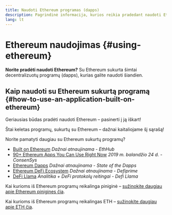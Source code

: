 ```yaml
---
title: Naudoti Ethereum programas (dapps)
description: Pagrindinė informacija, kurios reikia pradedant naudoti Ethereum.
lang: lt
---
```


# Ethereum naudojimas {#using-ethereum}

<div class="featured">

**Norite pradėti naudoti Ethereum?** Su Ethereum sukurta šimtai decentralizuotų programų (dapps), kurias galite naudoti šiandien.

</div>

## Kaip naudoti su Ethereum sukurtą programą {#how-to-use-an-application-built-on-ethereum}

Geriausias būdas pradėti naudoti Ethereum – pasinerti į ją iškart!

Štai keletas programų, sukurtų su Ethereum – dažnai kaitaliojame šį sąrašą!

<RandomAppList />

Norite pamatyti daugiau su Ethereum sukurtų programų?

- [Built on Ethereum](https://docs.ethhub.io/built-on-ethereum/built-on-ethereum/) _Dažnai atnaujinama - EthHub_
- [90+ Ethereum Apps You Can Use Right Now](https://media.consensys.net/40-ethereum-apps-you-can-use-right-now-d643333769f7) _2019 m. balandžio 24 d. - ConsenSys_
- [Ethereum Dapps](https://www.stateofthedapps.com/rankings/platform/ethereum) _Dažnai atnaujinama - State of the Dapps_
- [Ethereum DeFi Ecosystem](https://defiprime.com/ethereum) _Dažnai atnaujinama - Defiprime_
- [DeFi Llama](https://defillama.com/) _Analitika + DeFi protokolų reitingai - Defi Llama_

Kai kurioms iš Ethereum programų reikalinga piniginė – [sužinokite daugiau apie Ethereum pinigines čia](/wallets/).

Kai kurioms iš Ethereum programų reikalingas ETH – [sužinokite daugiau apie ETH čia](/eth/).
